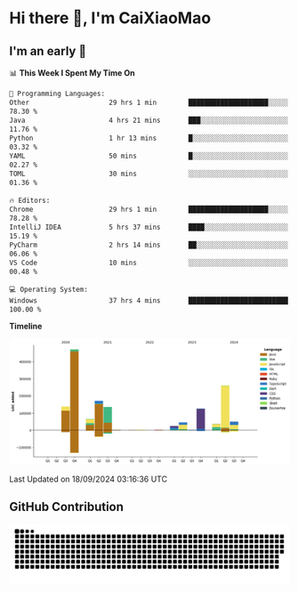 # Hi there 👋, I'm CaiXiaoMao

## I'm an early 🐤
<!--START_SECTION:waka-->
📊 **This Week I Spent My Time On** 

```text
💬 Programming Languages: 
Other                    29 hrs 1 min        ████████████████████░░░░░   78.30 % 
Java                     4 hrs 21 mins       ███░░░░░░░░░░░░░░░░░░░░░░   11.76 % 
Python                   1 hr 13 mins        █░░░░░░░░░░░░░░░░░░░░░░░░   03.32 % 
YAML                     50 mins             █░░░░░░░░░░░░░░░░░░░░░░░░   02.27 % 
TOML                     30 mins             ░░░░░░░░░░░░░░░░░░░░░░░░░   01.36 % 

🔥 Editors: 
Chrome                   29 hrs 1 min        ████████████████████░░░░░   78.28 % 
IntelliJ IDEA            5 hrs 37 mins       ████░░░░░░░░░░░░░░░░░░░░░   15.19 % 
PyCharm                  2 hrs 14 mins       ██░░░░░░░░░░░░░░░░░░░░░░░   06.06 % 
VS Code                  10 mins             ░░░░░░░░░░░░░░░░░░░░░░░░░   00.48 % 

💻 Operating System: 
Windows                  37 hrs 4 mins       █████████████████████████   100.00 % 
```

**Timeline**

![Lines of Code chart](https://raw.githubusercontent.com/caixiaomao/caixiaomao/main/assets/bar_graph.png)


 Last Updated on 18/09/2024 03:16:36 UTC
<!--END_SECTION:waka-->

## GitHub Contribution
<picture>
  <source media="(prefers-color-scheme: dark)" srcset="/dist/snake/github-contribution-grid-snake-dark.svg" />
  <source media="(prefers-color-scheme: light)" srcset="/dist/snake/github-contribution-grid-snake.svg" />
  <img alt="github contribution grid snake animation" src="/dist/snake/github-contribution-grid-snake.svg" />
</picture>
